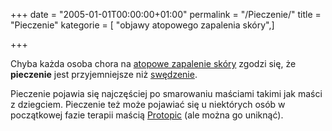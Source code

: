 +++
date = "2005-01-01T00:00:00+01:00"
permalink = "/Pieczenie/"
title = "Pieczenie"
kategorie = [ "objawy atopowego zapalenia skóry",]

+++

Chyba każda osoba chora na [atopowe zapalenie skóry](/atopedia/Atopowe_zapalenie_skóry) zgodzi się, że **pieczenie** jest przyjemniejsze niż [swędzenie](/atopedia/Świąd).

Pieczenie pojawia się najczęściej po smarowaniu maściami takimi jak maści z dziegciem. Pieczenie też może pojawiać się u niektórych osób w początkowej fazie terapii maścią [Protopic](/atopedia/Protopic) (ale można go uniknąć).
